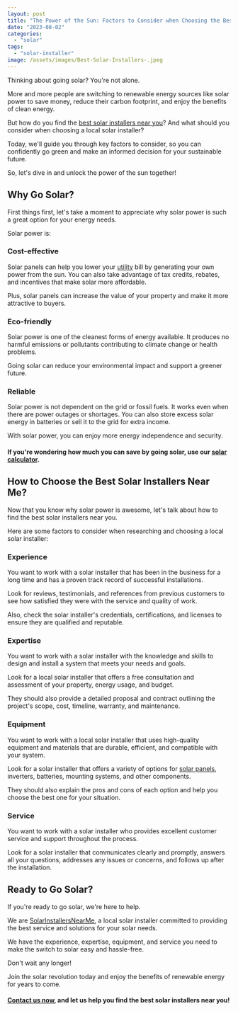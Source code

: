 ```yaml
---
layout: post
title: "The Power of the Sun: Factors to Consider when Choosing the Best Solar Installers Near Me"
date: "2023-08-02"
categories: 
  - "solar"
tags: 
  - "solar-installer"
image: /assets/images/Best-Solar-Installers-.jpeg
---
```


Thinking about going solar? You're not alone. 

More and more people are switching to renewable energy sources like solar power to save money, reduce their carbon footprint, and enjoy the benefits of clean energy. 

But how do you find the [best solar installers near you](/)? And what should you consider when choosing a local solar installer? 

Today, we'll guide you through key factors to consider, so you can confidently go green and make an informed decision for your sustainable future. 

So, let's dive in and unlock the power of the sun together!

## **Why Go Solar?**

First things first, let's take a moment to appreciate why solar power is such a great option for your energy needs. 

Solar power is:

### **Cost-effective**

Solar panels can help you lower your [utility](/solar-utility/) bill by generating your own power from the sun. You can also take advantage of tax credits, rebates, and incentives that make solar more affordable. 

Plus, solar panels can increase the value of your property and make it more attractive to buyers.

### **Eco-friendly**

Solar power is one of the cleanest forms of energy available. It produces no harmful emissions or pollutants contributing to climate change or health problems. 

Going solar can reduce your environmental impact and support a greener future.

### **Reliable**

Solar power is not dependent on the grid or fossil fuels. It works even when there are power outages or shortages. You can also store excess solar energy in batteries or sell it to the grid for extra income. 

With solar power, you can enjoy more energy independence and security.

#### If you're wondering how much you can save by going solar, use our [solar calculator](/solar-calculator/). 

## **How to Choose the Best Solar Installers Near Me?**

Now that you know why solar power is awesome, let's talk about how to find the best solar installers near you. 

Here are some factors to consider when researching and choosing a local solar installer:

### **Experience**

You want to work with a solar installer that has been in the business for a long time and has a proven track record of successful installations. 

Look for reviews, testimonials, and references from previous customers to see how satisfied they were with the service and quality of work. 

Also, check the solar installer's credentials, certifications, and licenses to ensure they are qualified and reputable.

### **Expertise**

You want to work with a solar installer with the knowledge and skills to design and install a system that meets your needs and goals. 

Look for a local solar installer that offers a free consultation and assessment of your property, energy usage, and budget. 

They should also provide a detailed proposal and contract outlining the project's scope, cost, timeline, warranty, and maintenance.

### **Equipment**

You want to work with a local solar installer that uses high-quality equipment and materials that are durable, efficient, and compatible with your system.

Look for a solar installer that offers a variety of options for [solar panels](/lower-your-electricity-bill-effective-strategies-for-cost-reduction/), inverters, batteries, mounting systems, and other components. 

They should also explain the pros and cons of each option and help you choose the best one for your situation.

### **Service**

You want to work with a solar installer who provides excellent customer service and support throughout the process.

Look for a solar installer that communicates clearly and promptly, answers all your questions, addresses any issues or concerns, and follows up after the installation. 

## **Ready to Go Solar?**

If you're ready to go solar, we're here to help. 

We are [SolarInstallersNearMe](/), a local solar installer committed to providing the best service and solutions for your solar needs. 

We have the experience, expertise, equipment, and service you need to make the switch to solar easy and hassle-free.

Don't wait any longer!

Join the solar revolution today and enjoy the benefits of renewable energy for years to come. 

#### [Contact us now](/), and let us help you find the best solar installers near you!
